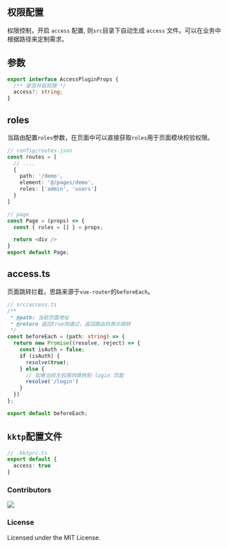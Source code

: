 ## 权限配置

权限控制，开启 `access` 配置, 则`src`目录下自动生成 `access` 文件。可以在业务中根据路径来定制需求。


## 参数

```ts
export interface AccessPluginProps {
  /** 是否开启权限 */
  access?: string;
}

```

## roles

当路由配置`roles`参数，在页面中可以直接获取`roles`用于页面模块校验权限。
```ts
// config/routes.json
const routes = [
  // ....
  {
    path: '/demo',
    element: '@/pages/demo',
    roles: ['admin', 'users']
  }
]

// page
const Page = (props) => {
  const { roles = [] } = props;

  return <div />
}
export default Page;
```

## access.ts

页面跳转拦截，思路来源于`vue-router`的`beforeEach`。

```ts
// src/access.ts
/**
 * @path: 当前页面地址
 * @return 返回true则通过，返回路由则表示跳转
 */
const beforeEach = (path: string) => {
  return new Promise((resolve, reject) => {
    const isAuth = false;
    if (isAuth) {
      resolve(true);
    } else {
      // 如果当前无权限则跳转到 login 页面
      resolve('/login')
    }
  })
};

export default beforeEach;
```

## `kktp`配置文件

```ts
// .kktprc.ts
export default {
  access: true
}
```

### Contributors

<a href="https://github.com/kktjs/kkt-pro/graphs/contributors">
  <img src="https://kktjs.github.io/kkt-pro/CONTRIBUTORS.svg" />
</a>

### License

Licensed under the MIT License.
